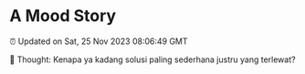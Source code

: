 # A Mood Story

⏰ Updated on Sat, 25 Nov 2023 08:06:49 GMT

💭 Thought: Kenapa ya kadang solusi paling sederhana justru yang terlewat?


